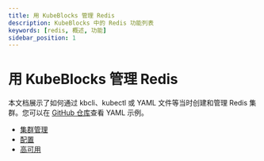 ```yaml
---
title: 用 KubeBlocks 管理 Redis
description: KubeBlocks 中的 Redis 功能列表
keywords: [redis, 概述, 功能]
sidebar_position: 1
---
```


# 用 KubeBlocks 管理 Redis

本文档展示了如何通过 kbcli、kubectl 或 YAML 文件等当时创建和管理 Redis 集群。您可以在 [GitHub 仓库](https://github.com/apecloud/kubeblocks-addons/tree/release-0.9/examples/redis)查看 YAML 示例。

* [集群管理](./../kubeblocks-for-redis/cluster-management/create-and-connect-to-a-redis-cluster.md)
* [配置](./../kubeblocks-for-redis/configuration/configure-cluster-parameters.md)
* [高可用](./../kubeblocks-for-redis/high-availability/high-availability.md)
